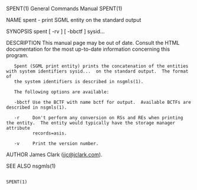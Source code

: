 SPENT(1)                                                      General Commands Manual                                                     SPENT(1)

NAME
       spent - print SGML entity on the standard output

SYNOPSIS
       spent [ -rv ] [ -bbctf ] sysid...

DESCRIPTION
       This manual page may be out of date.  Consult the HTML documentation for the most up-to-date information concerning this program.

       Spent (SGML print entity) prints the concatenation of the entities with system identifiers sysid...  on the standard output.  The format of
       the system identifiers is described in nsgmls(1).

       The following options are available:

       -bbctf Use the BCTF with name bctf for output.  Available BCTFs are described in nsgmls(1).

       -r     Don't perform any conversion on RSs and REs when printing the entity.  The entity would typically have the storage manager attribute
              records=asis.

       -v     Print the version number.

AUTHOR
       James Clark (jjc@jclark.com).

SEE ALSO
       nsgmls(1)

                                                                                                                                          SPENT(1)
